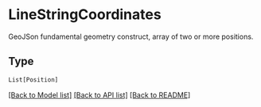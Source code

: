 # LineStringCoordinates

GeoJSon fundamental geometry construct, array of two or more positions.


## Type
```python
List[Position]
```


[[Back to Model list]](../../../README.md#models-v1-link) [[Back to API list]](../../../README.md#apis-v1-link) [[Back to README]](../../../README.md)
